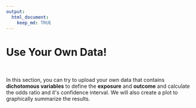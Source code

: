 ```yaml
---
output: 
  html_document:
    keep_md: TRUE
---
```


# Use Your Own Data!

&nbsp;

In this section, you can try to upload your own data that contains __dichotomous variables__ to define the __exposure__ and __outcome__ and calculate the odds ratio and it's confidence interval. We will also create a plot to graphically summarize the results. 
